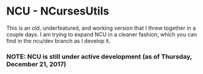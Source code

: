 # NCU - NCursesUtils

This is an old, underfeatured, and working version that I threw together in a couple days.  I am trying to expand NCU in a cleaner fashion, which you can find in the ncu/dev branch as I develop it.

### NOTE: NCU is still under active development (as of Thursday, December 21, 2017)
